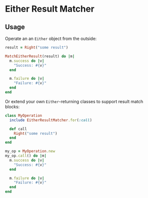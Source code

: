 # Either Result Matcher

## Usage

Operate an an `Either` object from the outside:

```ruby
result = Right("some result")

MatchEitherResult(result) do |m|
  m.success do |v|
    "Success: #{v}"
  end

  m.failure do |v|
    "Failure: #{v}"
  end
end
```

Or extend your own `Either`-returning classes to support result match blocks:

```ruby
class MyOperation
  include EitherResultMatcher.for(:call)

  def call
    Right("some result")
  end
end

my_op = MyOperation.new
my_op.call() do |m|
  m.success do |v|
    "Success: #{v}"
  end

  m.failure do |v|
    "Failure: #{v}"
  end
end
```
